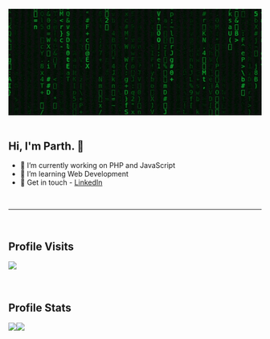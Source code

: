 ![image](https://github.com/parthchauhan981104/parthchauhan981104/blob/master/matrix.gif)
<br><br>
<p align="center">
  <h2>Hi, I'm Parth. 👋</h2>
  <div>
  <ul>
  <li>🔭 I’m currently working on PHP and JavaScript</li>
  <li>🌱 I’m learning Web Development</li>
  <li>🔆 Get in touch - <a href="https://www.linkedin.com/in/parth11chauhan">LinkedIn</a> </li>
  </ul>
  </div>
</p>
<br>
<hr>
<br>
<p align="center"> 
  <h2>Profile Visits</h2>
  <img src="https://profile-counter.glitch.me/parthchauhan981104/count.svg" />
</p>
<br>
<h2>Profile Stats</h2>
<a href="https://github.com/anuraghazra/github-readme-stats">
  <img align="left" src="https://github-readme-stats.vercel.app/api/top-langs/?username=parthchauhan981104&theme=synthwave" />
</a>
<a href="https://github.com/anuraghazra/convoychat">
  <img align="left" src="https://github-readme-stats.vercel.app/api?username=parthchauhan981104&show_icons=true&theme=synthwave&count_private=true" />
</a>
